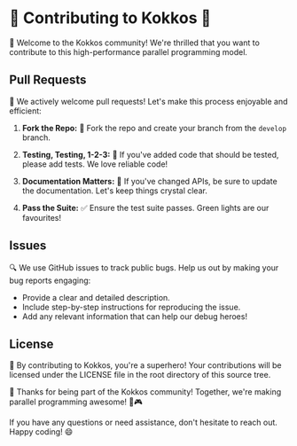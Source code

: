 # 🚀 Contributing to Kokkos 🚀

👋 Welcome to the Kokkos community! We're thrilled that you want to contribute to this high-performance parallel programming model.

## Pull Requests

🎉 We actively welcome pull requests! Let's make this process enjoyable and efficient:

1. **Fork the Repo:** 🍴 Fork the repo and create your branch from the `develop` branch.

2. **Testing, Testing, 1-2-3:** 🧪 If you've added code that should be tested, please add tests. We love reliable code!

3. **Documentation Matters:** 📖 If you've changed APIs, be sure to update the documentation. Let's keep things crystal clear.

4. **Pass the Suite:** ✅ Ensure the test suite passes. Green lights are our favourites!

## Issues

🔍 We use GitHub issues to track public bugs. Help us out by making your bug reports engaging:

- Provide a clear and detailed description.
- Include step-by-step instructions for reproducing the issue.
- Add any relevant information that can help our debug heroes!

## License

📜 By contributing to Kokkos, you're a superhero! Your contributions will be licensed under the LICENSE file in the root directory of this source tree.

🎉 Thanks for being part of the Kokkos community! Together, we're making parallel programming awesome! 💪🎮

If you have any questions or need assistance, don't hesitate to reach out. Happy coding! 😄

